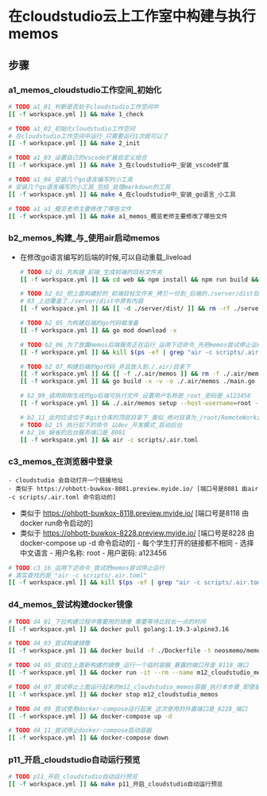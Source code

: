 # 在cloudstudio云上工作室中构建与执行memos

## 步骤

### a1_memos_cloudstudio工作空间_初始化

   ```bash
   # TODO a1_01_判断是否处于cloudstudio工作空间中
   [[ -f workspace.yml ]] && make 1_check
   ```

   ```bash
   # TODO a1_02_初始化cloudstudio工作空间
   # 在cloudstudio工作空间中运行_只需要运行1次就可以了
   [[ -f workspace.yml ]] && make 2_init
   ```

   ```bash
   # TODO a1_03_设置自己的vscode扩展自定义组合
   [[ -f workspace.yml ]] && make 3_在cloudstudio中_安装_vscode扩展
   ```

   ```bash
   # TODO a1_04_安装几个go语言编写的小工具
   # 安装几个go语言编写的小工具_包括_处理markdown的工具
   [[ -f workspace.yml ]] && make 4_在cloudstudio中_安装_go语言_小工具
   ```

   ```bash
   # TODO a1_a1_概览老师主要修改了哪些文件
   [[ -f workspace.yml ]] && make a1_memos_概览老师主要修改了哪些文件
   ```

### b2_memos_构建_与_使用air启动memos
- 在修改go语言编写的后端的时候,可以自动重载_liveload

   ```bash
   # TODO b2_01_先构建_前端_生成前端的目标文件夹
   [[ -f workspace.yml ]] && cd web && npm install && npm run build && touch ./dist/02_web构建时间_$(date '+%Y-%m-%d日_%H:%M:%S秒').md && ls -lah ./dist && cd ..
   ```

   ```bash
   # TODO b2_02_把上面构建好的_前端目标文件夹_拷贝一份到_后端的./server/dist目录下
   # 03_上述覆盖了./server/dist中原有内容
   [[ -f workspace.yml ]] && [[ -d ./server/dist/ ]] && rm -rf ./server/dist/ && cp -r ./web/dist/ ./server/ && touch ./server/dist/03_从web前端dist拷贝时间_$(date '+%Y-%m-%d日_%H:%M:%S秒').md && ls -lah ./server/dist/
   ```

   ```bash
   # TODO b2_05_为构建后端的go代码做准备
   [[ -f workspace.yml ]] && go mod download -x
   ```

   ```bash
   # TODO b2_06_为了放置memos后端服务正在运行_运用下述命令_先把memos尝试停止运行_真实查找的是_"air -c scripts/.air.toml"
   [[ -f workspace.yml ]] && kill $(ps -ef | grep "air -c scripts/.air.toml" | grep -v grep | awk '{print $2}') || echo "运行成功_不必关注其他信息\n"
   ```

   ```bash
   # TODO b2_07_构建后端的go代码_并且放入到./.air/目录下
   [[ -f workspace.yml ]] && [[ -f ./.air/memos ]] && rm -f ./.air/memos 
   [[ -f workspace.yml ]] && go build -x -v -o ./.air/memos ./main.go && touch ./.air/07_go_build_memos_构建时间_$(date '+%Y-%m-%d日_%H:%M:%S秒').md && ls -lah ./.air
   ```

   ```bash
   # b2_09_调用刚刚生成的go后端可执行文件_设置用户名称是_root_密码是_a123456
   [[ -f workspace.yml ]] && ./.air/memos setup --host-username=root --host-password=a123456 --mode dev
   ```

   ```bash
   # b2_11_此时应该位于本git仓库的顶层目录下_类似_绝对目录为_/root/RemoteWorking/22.wmsrc_memos
   # TODO b2_15_执行如下的命令_以dev_开发模式_启动后台
   # b2_16_缺省的后台服务端口是_8081
   [[ -f workspace.yml ]] && air -c scripts/.air.toml
   ```

### c3_memos_在浏览器中登录
	- cloudstudio 会自动打开一个链接地址
	- 类似于 https://ohbott-buwkox-8081.preview.myide.io/ [端口号是8081 由air -c scripts/.air.toml 命令启动的]
   - 类似于 https://ohbott-buwkox-8118.preview.myide.io/ [端口号是8118 由docker run命令启动的]
   - 类似于 https://ohbott-buwkox-8228.preview.myide.io/ [端口号是8228 由docker-compose up -d 命令启动的]
	- 每个学生打开的链接都不相同
	- 选择中文语言
	- 用户名称: root
	- 用户密码: a123456

   ```bash
   # TODO c3_16_运用下述命令_尝试把memos尝试停止运行
   # 真实查找的是_"air -c scripts/.air.toml"
   [[ -f workspace.yml ]] && kill $(ps -ef | grep "air -c scripts/.air.toml" | grep -v grep | awk '{print $2}') || echo "运行成功_不必关注其他信息\n"
   ```

### d4_memos_尝试构建docker镜像
   ```bash
   # TODO d4_01_下拉构建过程中需要用的镜像_需要等待比较长一点的时间
   [[ -f workspace.yml ]] && docker pull golang:1.19.3-alpine3.16
   ```

   ```bash
   # TODO d4_03_尝试构建镜像
   [[ -f workspace.yml ]] && docker build -f ./Dockerfile -t neosmemo/memos:latest .
   ```

   ```bash
   # TODO d4_05_尝试在上面新构建的镜像_运行一个临时容器_暴露的端口号是_8118_端口
   [[ -f workspace.yml ]] && docker run -it --rm --name m12_cloudstudio_memos -p 8118:8118 neosmemo/memos:latest
   ```

   ```bash
   # TODO d4_07_尝试停止上面运行起来的m12_cloudstudio_memos容器_执行本步骤_即使是出现错误_也没有问题_可以继续进行
   [[ -f workspace.yml ]] && docker stop m12_cloudstudio_memos
   ```

   ```bash
   # TODO d4_09_尝试使用docker-compose运行起来_这次使用的外露端口是_8228_端口
   [[ -f workspace.yml ]] && docker-compose up -d
   ```

   ```bash
   # TODO d4_11_尝试停止docker-compose启动容器
   [[ -f workspace.yml ]] && docker-compose down
   ```

### p11_开启_cloudstudio自动运行预览
   ```bash
   # TODO p11_开启_cloudstudio自动运行预览
   [[ -f workspace.yml ]] && make p11_开启_cloudstudio自动运行预览
   ```
